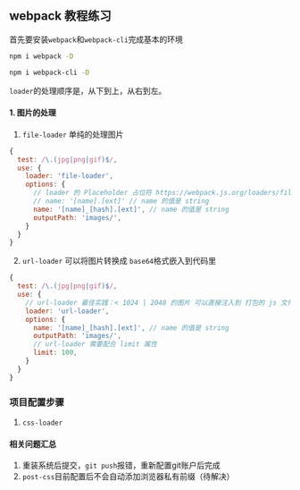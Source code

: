 ## webpack 教程练习

首先要安装`webpack`和`webpack-cli`完成基本的环境

```bash
npm i webpack -D

npm i webpack-cli -D

```

`loader`的处理顺序是，从下到上，从右到左。

#### 1. 图片的处理

1. `file-loader` 单纯的处理图片

```javascript
{
  test: /\.(jpg|png|gif)$/,
  use: {
    loader: 'file-loader',
    options: {
      // loader 的 Placeholder 占位符 https://webpack.js.org/loaders/file-loader/
      // name: '[name].[ext]' // name 的值是 string
      name: '[name]_[hash].[ext]', // name 的值是 string
      outputPath: 'images/',
    }
  }
}

```

2. `url-loader` 可以将图片转换成 `base64`格式嵌入到代码里

```javascript
{
  test: /\.(jpg|png|gif)$/,
  use: {
    // url-loader 最佳实践：< 1024 | 2048 的图片 可以直接注入到 打包的 js 文件，base64
    loader: 'url-loader',
    options: {
      name: '[name]_[hash].[ext]', // name 的值是 string
      outputPath: 'images/',
      // url-loader 需要配合 limit 属性
      limit: 100,
    }
  }
}
```
### 项目配置步骤

1. `css-loader`

#### 相关问题汇总
1. 重装系统后提交，`git push`报错，重新配置git账户后完成
2. `post-css`目前配置后不会自动添加浏览器私有前缀（待解决）